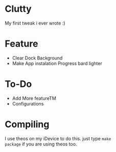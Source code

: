 # Clutty
My first tweak i ever wrote :)

# Feature
- Clear Dock Background
- Make App instalation Progress bard lighter

# To-Do
- Add More featureTM
- Configurations

# Compiling
I use theos on my iDevice to do this. just type <code>make package</code> if you are using theos too.
